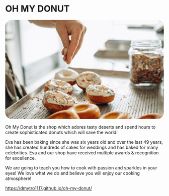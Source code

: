 # OH MY DONUT

![Poster site](./assets/poster.png)

Oh My Donut is the shop which adores tasty deserts and spend hours to create sophisticated donuts
which will save the world!

Eva has been baking since she was six years old and over the last 49 years, she has created hundreds
of cakes for weddings and has baked for many celebrities. Eva and our shop have received multiple
awards & recognition for excellence.

We are going to teach you how to cook with passion and sparkles in your eyes! We love what we do and
believe you will enjoy our cooking atmosphere!

https://dmytro1117.github.io/oh-my-donut/
